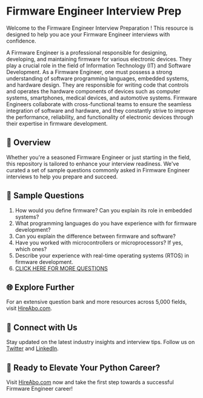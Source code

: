 # Firmware Engineer Interview Prep

Welcome to the Firmware Engineer Interview Preparation ! This resource is designed to help you ace your Firmware Engineer interviews with confidence.

A Firmware Engineer is a professional responsible for designing, developing, and maintaining firmware for various electronic devices. They play a crucial role in the field of Information Technology (IT) and Software Development. As a Firmware Engineer, one must possess a strong understanding of software programming languages, embedded systems, and hardware design. They are responsible for writing code that controls and operates the hardware components of devices such as computer systems, smartphones, medical devices, and automotive systems. Firmware Engineers collaborate with cross-functional teams to ensure the seamless integration of software and hardware, and they constantly strive to improve the performance, reliability, and functionality of electronic devices through their expertise in firmware development.

## 🚀 Overview

Whether you're a seasoned Firmware Engineer or just starting in the field, this repository is tailored to enhance your interview readiness. We've curated a set of sample questions commonly asked in Firmware Engineer interviews to help you prepare and succeed.

## 📝 Sample Questions

1. How would you define firmware? Can you explain its role in embedded systems?
2. What programming languages do you have experience with for firmware development?
3. Can you explain the difference between firmware and software?
4. Have you worked with microcontrollers or microprocessors? If yes, which ones?
5. Describe your experience with real-time operating systems (RTOS) in firmware development.
6. [CLICK HERE FOR MORE QUESTIONS](https://hireabo.com/job/0_0_28/Firmware%20Engineer)

## 🌐 Explore Further

For an extensive question bank and more resources across 5,000 fields, visit [HireAbo.com](https://www.hireabo.com).

## 📱 Connect with Us

Stay updated on the latest industry insights and interview tips. Follow us on [Twitter](https://twitter.com/hireabo) and [LinkedIn](https://www.linkedin.com/in/hire-abo-3609972a8/).

## 🚀 Ready to Elevate Your Python Career?

Visit [HireAbo.com](https://www.hireabo.com) now and take the first step towards a successful Firmware Engineer career!
